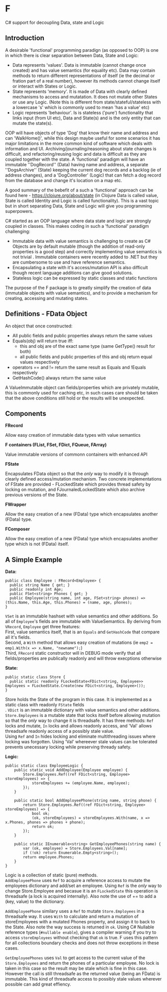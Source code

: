 # F
C# support for decoupling Data, state and Logic

## Introduction

A desirable 'functional' programming paradign (as opposed to OOP) is one in which there is clear separation between Data, State and Logic:
- Data represents 'values'. Data is immutable (cannot change once created) and has value semantics (for equality etc). Data may contain methods to return different representations of itself (ie the decimal or fration part of a real number), however its methods cannot change itself or interact with States or Logic.
- State represents 'memory'. It is made of Data with clearly defined mechanisms to access and mutatation. It does not mutate other States or use any Logic. (Note this is different from state/stateful/stateless with a lowercase 's' which is commonly used to mean 'has a value' etc)
- Logic represents 'behaviour'. Is is stateless ('pure') functionality that links input (from UI etc), Data and State(s) and is the only entity that can mutate the state(s).

OOP will have objects of type 'Dog' that know their name and address and can 'WalkHome()', while this design maybe useful for some scenarios it has major limitations in the more common kind of software which deals with information and UI. Archiving/journaling/reasoning about state changes is difficult, and refactoring/reusing logic and data is difficult as they are coupled together with the state. A 'functional' paradigm will have an immutable ''DogRecord'' (Data) having name and address, a separate ''DogsArchive'' (State) keeping the current dog records and a backlog (ie of address changes), and a 'DogController' (Logic) that can fetch a dog record from the database and change it's location on a map etc.<br>

A good summary of the bebefit of a such a 'functional' approach can be found here - https://clojure.org/about/state (in Clojure Data is called value, State is called Identity and Logic is called functionality). This is a vast topic but in short separating Data, State and Logic will give you programming superpowers. 

C# started as an OOP language where data state and logic are strongly coupled in classes. This makes coding in such a 'functional' paradigm challenging:
- Immutable data with value semantics is challenging to create as C# Objects are by default mutable (though the addition of read-only properties is a good step) and correctly implementing value semantics is not trivial . Immutable containers were recently added to .NET but they are cumbersome to use and have reference semantics. 
- Encapsulating a state with it's access/mutation API is also difficult though recent language additions can give good solutions.
- Stateless logic can be expressed by static classes and static functions

The purpose of the F package is to greatly simplify the creation of data (immutable objects with value semantics), and to provide a mechanism for creating, accessing and mutating states.

## Definitions - FData Object

An object that once constructed:

- All public fields and public properties always return the same values
- Equals(obj) will return true iff:
   - this and obj are of the exact same type (same GetType() result for both)
   - all public fields and public properties of this and obj return equal values respectively
- operators == and != return the same result as Equals and !Equals respectively
- GetHashCode() always return the same value

A ValueImmutable object can fields/properties which are privately mutable, this is commonly used for caching etc, in such cases care should be taken that the above conditions still hold or the results will be unexpected.

## Components

**FRecord** 

Allow easy creation of immutable data types with value semantics

**F containers (FList, FSet, FDict, FQueue, FArray)**

Value immutable versions of commonn containers with enhanced API

**FState**

Encapsulates FData object so that the _only_ way to modify it is through clearly defined access/mutation mechanism. Two concrete implementations of FState are provided - FLockedState which provides thread safety by locking on mutation, and FJournaledLockedState which also archive previous versions of the State.

**FWrapper**

Allow the easy creation of a new (FData) type which encapsulates another (FData) type. 

**FComposer**

Allow the easy creation of a new (FData) type which encapsulates another type which is not (FData) itself.  


## A Simple Example

**Data:**
```
public class Employee : FRecord<Employee> {
  public string Name { get; }
  public readonly int Age;
  public FSet<string> Phones { get; }
  public Employee(string name, int age, FSet<string> phones) => (this.Name, this.Age, this.Phones) = (name, age, phones);
}
```
`VSet` is an immutable hashset with value semantics and other additions. So all of `Employee`'s fields are immutable with ValueSemantics. 
By deriving from `VRecord`, `Employee` get three features:<br> 
First, value semantics itself, that is an `Equals` and `GetHashCode` that compare all it's fields.<br>
Second, a `With` method that allows easy creation of mutations (ie `emp2 = emp1.With(x => x.Name, "newname");`)<br>
Third, `FRecord` static constructor will in DEBUG mode verify that all fields/properties are publically readonly and will throw execptions otherwise


**State:**
```
public static class Store {
  public static readonly FLockedState<FDict<string, Employee>> Employees = FLockedState.Create(new FDict<string, Employee>());
}
```
Store holds the State of the program in this case. It is implemented as a static class with readonly `FState` fields<br>. 
`VDict` is an immutable dictionary with value semantics and other additions. 
`Store.Employees` is a mutable state that locks itself before allowing mutation so that the _only_ way to change it is threadsafe. It has three methods: `Ref` locks and mutate, `In` locks and allows readonly access, and 'Val' allows threadsafe readonly access of a possibly stale value. <br>
Using `Ref` and `In` hides locking and eliminate multithreading issues where locking was forgotten. Using 'Val' whereever stale values can be tolerated prevents unecessary locking while preserving thready safety.


**Logic:**
```
public static class EmployeeLogic {
	public static void AddEmployee(Employee employee) {
		Store.Employees.Ref((ref FDict<string, Employee> storeEmployees) => {
			storeEmployees += (employee.Name, employee);
		});
	}

	public static bool AddEmployeePhone(string name, string phone) {
		return Store.Employees.Ref((ref FDict<string, Employee> storeEmployees) => {
			bool ok;
			(ok, storeEmployees) = storeEmployees.With(name, x => x.Phones, phones => phones + phone);
			return ok;
		});
	}

	public static IEnumerable<string> GetEmployeePhones(string name) {
		var (ok, employee) = Store.Employees.Val[name];
		if (!ok) return Enumerable.Empty<string>();
		return employee.Phones;
	}
}
```
Logic is a collection of static (pure) methods.<br>
`AddEmployeePhone` uses `Ref` to acquire a reference access to mutate the employees dictionary and add/set an employee.
Using `Ref` is the _only_ way to change Store.Employee and becasue it is an `FLockedState` this operation is threadsafe (a lock is acquired internally).
Also note the use of += to add a (key, value) to the dictionary.

`AddEmployeePhone` similary uses a `Ref` to mutate `Store.Employees` in a threadsafe way. It uses `With` to calculate and return a mutation of storeEmployees with a mutated Phones property, and assign it to back to the State. 
Also note the way success is returned in `ok`. Using C# Nullable reference types (`#nullable enable`), gives a compiler warning if you try to access `storeEmployees` without checking that `ok` is true. F uses this pattern for all collections boundary checks and does not throw exceptions in these cases. 

`GetEmployeePhones` uses `Val` to get access to the current value of the `Store.Employees` and return the phones of a particular employee. No lock is taken in this case so the result may be stale which is fine in this case. However the call is still threadsafe as the returned value (being an FData) is immutable. This kind of threadsafe access to possibly stale values wherever possible can add great effiency.



